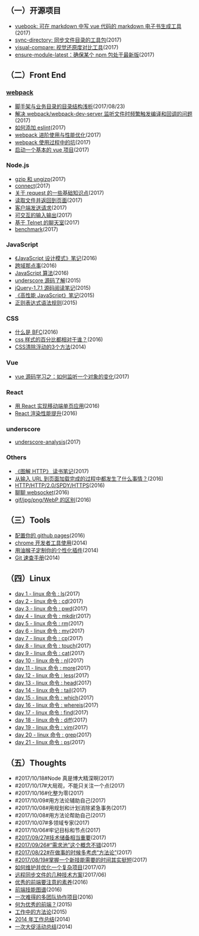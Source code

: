 
## （一）开源项目

+   [vuebook: 可在 markdown 中写 vue 代码的 markdown 电子书生成工具](https://github.com/hoperyy/vue-markdown-book)(2017)
+   [sync-directory: 同步文件目录的工具包](https://github.com/hoperyy/sync-directory)(2017)
+   [visual-compare: 视觉还原度对比工具](https://github.com/hoperyy/visual-compare)(2017)
+   [ensure-module-latest：确保某个 npm 包处于最新版](https://github.com/hoperyy/ensure-module-latest)(2017)

## （二）Front End

### [webpack](https://github.com/hoperyy/deep-webpack)

+	[脚手架与业务目录的目录结构浅析](https://github.com/liuyuanyangscript/deep-webpack/issues/8)(2017/08/23)
+   [解决 webpack/webpack-dev-server 监听文件时频繁触发编译和回调的问题](https://github.com/hoperyy/deep-webpack/issues/4)(2017)
+   [如何添加 eslint](https://github.com/hoperyy/deep-webpack/issues/7)(2017)
+   [webpack 进阶使用与性能优化](https://github.com/hoperyy/deep-webpack/issues/2)(2017)
+   [webpack 使用过程中的坑](https://github.com/hoperyy/deep-webpack/issues/3)(2017)
+   [启动一个基本的 vue 项目](https://github.com/hoperyy/deep-webpack/issues/1)(2017)

### Node.js

+	[gzip 和 ungizp](https://github.com/hoperyy/blog/issues/62)(2017)
+	[connect](https://github.com/hoperyy/blog/issues/63)(2017)
+	[关于 request 的一些基础知识点](https://github.com/hoperyy/blog/issues/64)(2017)
+	[读取文件并返回到页面](https://github.com/hoperyy/blog/issues/65)(2017)
+	[客户端发送请求](https://github.com/hoperyy/blog/issues/66)(2017)
+	[可交互的输入输出](https://github.com/hoperyy/blog/issues/67)(2017)
+	[基于 Telnet 的聊天室](https://github.com/hoperyy/blog/issues/68)(2017)
+	[benchmark](https://github.com/hoperyy/blog/issues/69)(2017)

### JavaScript
+   [《JavaScript 设计模式》笔记](https://github.com/hoperyy/blog/issues/53)(2016)
+   [跨域那点事](https://github.com/liuyuanyangscript/blog/issues/25)(2016)
+   [JavaScript 算法](https://github.com/liuyuanyangscript/blog/issues/27)(2016)
+   [underscore 源码了解](https://github.com/liuyuanyangscript/blog/issues/5)(2015)
+   [jQuery-1.7.1 源码阅读笔记](https://github.com/liuyuanyangscript/blog/issues/9)(2015)
+   [《高性能 JavaScript》笔记](https://github.com/liuyuanyangscript/blog/issues/54)(2015)
+   [正则表达式语法规则](https://github.com/liuyuanyangscript/blog/issues/7)(2015)

### CSS
+   [什么是 BFC](https://github.com/liuyuanyangscript/blog/issues/16)(2016)
+   [css 样式的百分比都相对于谁？](https://github.com/liuyuanyangscript/blog/issues/18)(2016)
+   [CSS清除浮动的3个方法](https://github.com/liuyuanyangscript/blog/issues/17)(2014)

### Vue
+	[vue 源码学习之：如何监听一个对象的变化](https://github.com/hoperyy/blog/issues/61)(2017)

### React
+   [用 React 实现移动端单页应用](https://github.com/liuyuanyangscript/blog/issues/43)(2016)
+   [React 渲染性能提升](https://github.com/liuyuanyangscript/blog/issues/21)(2016)

### underscore

+	[underscore-analysis](https://github.com/hoperyy/underscore-analysis)(2017)

### Others
+   [《图解 HTTP》 读书笔记](https://github.com/hoperyy/blog/issues/58)(2017)
+   [从输入 URL 到页面加载完成的过程中都发生了什么事情？](https://github.com/liuyuanyangscript/blog/issues/19)(2016)
+   [HTTP/HTTP/2.0/SPDY/HTTPS](https://github.com/liuyuanyangscript/blog/issues/20)(2016)
+   [聊聊 websocket](https://github.com/liuyuanyangscript/blog/issues/24)(2016)
+   [gif/jpg/png/WebP 的区别](https://github.com/liuyuanyangscript/blog/issues/42)(2016)

## （三）Tools

+   [配置你的 github pages](https://github.com/liuyuanyangscript/blog/issues/10)(2016)
+   [chrome 开发者工具使用](https://github.com/liuyuanyangscript/blog/issues/11)(2014)
+   [用油猴子定制你的个性化插件](https://github.com/liuyuanyangscript/blog/issues/8)(2014)
+   [Git 速查手册](https://github.com/liuyuanyangscript/blog/issues/51)(2014)

## （四）Linux

+	[day 1 - linux 命令 : ls](https://github.com/hoperyy/blog/issues/70)(2017)
+	[day 2 - linux 命令 : cd](https://github.com/hoperyy/blog/issues/71)(2017)
+	[day 3 - linux 命令 : pwd](https://github.com/hoperyy/blog/issues/72)(2017)
+	[day 4 - linux 命令 : mkdir](https://github.com/hoperyy/blog/issues/73)(2017)
+	[day 5 - linux 命令 : rm](https://github.com/hoperyy/blog/issues/74)(2017)
+	[day 6 - linux 命令 : mv](https://github.com/hoperyy/blog/issues/75)(2017)
+	[day 7 - linux 命令 : cp](https://github.com/hoperyy/blog/issues/76)(2017)
+	[day 8 - linux 命令 : touch](https://github.com/hoperyy/blog/issues/77)(2017)
+	[day 9 - linux 命令 : cat](https://github.com/hoperyy/blog/issues/78)(2017)
+	[day 10 - linux 命令 : nl](https://github.com/hoperyy/blog/issues/79)(2017)
+	[day 11 - linux 命令 : more](https://github.com/hoperyy/blog/issues/80)(2017)
+	[day 12 - linux 命令 : less](https://github.com/hoperyy/blog/issues/81)(2017)
+	[day 13 - linux 命令 : head](https://github.com/hoperyy/blog/issues/82)(2017)
+	[day 14 - linux 命令 : tail](https://github.com/hoperyy/blog/issues/83)(2017)
+	[day 15 - linux 命令 : which](https://github.com/hoperyy/blog/issues/84)(2017)
+	[day 16 - linux 命令 : whereis](https://github.com/hoperyy/blog/issues/85)(2017)
+	[day 17 - linux 命令 : find](https://github.com/hoperyy/blog/issues/86)(2017)
+	[day 18 - linux 命令 : diff](https://github.com/hoperyy/blog/issues/87)(2017)
+	[day 19 - linux 命令 : vim](https://github.com/hoperyy/blog/issues/88)(2017)
+	[day 20 - linux 命令 : grep](https://github.com/hoperyy/blog/issues/89)(2017)
+	[day 21 - linux 命令 : ps](https://github.com/hoperyy/blog/issues/90)(2017)

## （五）Thoughts

+   #2017/10/18#Node 真是博大精深啊(2017)
+   #2017/10/17#大局观，不能只关注一个点(2017)
+   #2017/10/16#化整为零(2017)
+   #2017/10/09#用方法论辅助自己(2017)
+   #2017/10/08#用规划和计划消除紧急事务(2017)
+   #2017/10/08#用方法论帮助自己(2017)
+   #2017/10/07#多领域专家(2017)
+   #2017/10/06#牢记目标和节点(2017)
+   [#2017/09/27#技术储备相当重要](https://github.com/hoperyy/blog/issues/60)(2017)
+   [#2017/09/26#“需求池”这个概念不错](https://github.com/hoperyy/blog/issues/59)(2017)
+   [#2017/08/22#在做事的时候多考虑“方法论”](https://github.com/hoperyy/blog/issues/57)(2017)
+   [#2017/08/19#掌握一个新技能需要的时间其实挺短](https://github.com/hoperyy/blog/issues/56)(2017)
+   [如何维护并优化一个复杂项目](https://github.com/hoperyy/blog/issues/55)(2017/07)
+   [远程同步文件的几种技术方案](https://github.com/liuyuanyangscript/blog/issues/4)(2017/06)
+   [优秀的前端要注意的素养](https://github.com/liuyuanyangscript/blog/issues/48)(2016)
+   [前端技能图谱](https://github.com/liuyuanyangscript/blog/issues/50)(2016)
+   [一次难得的多团队协作项目](https://github.com/liuyuanyangscript/blog/issues/47)(2016)
+   [何为优秀的前端？](https://github.com/liuyuanyangscript/blog/issues/49)(2015)
+   [工作中的方法论](https://github.com/liuyuanyangscript/blog/issues/45)(2015)
+   [2014 年工作总结](https://github.com/liuyuanyangscript/blog/issues/44)(2014)
+   [一次大促活动总结](https://github.com/liuyuanyangscript/blog/issues/46)(2014)


